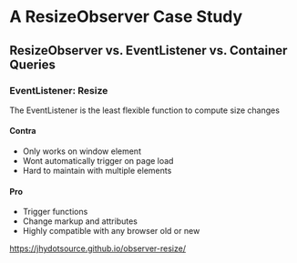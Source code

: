 # A ResizeObserver Case Study
## ResizeObserver vs. EventListener vs. Container Queries

### EventListener: Resize
The EventListener is the least flexible function to compute size changes
#### Contra
- Only works on window element
- Wont automatically trigger on page load
- Hard to maintain with multiple elements

#### Pro
- Trigger functions
- Change markup and attributes
- Highly compatible with any browser old or new

https://jhydotsource.github.io/observer-resize/
